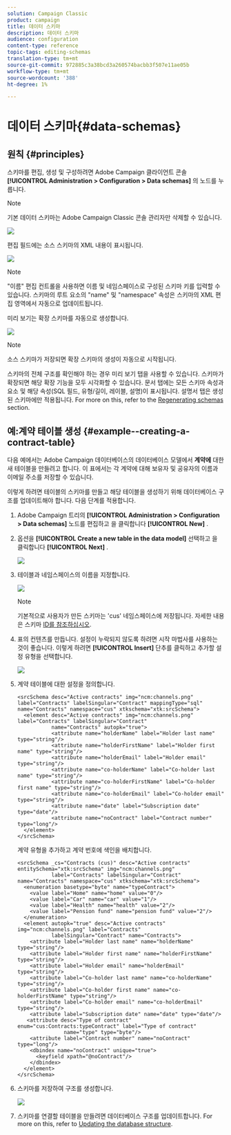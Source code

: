 ```yaml
---
solution: Campaign Classic
product: campaign
title: 데이터 스키마
description: 데이터 스키마
audience: configuration
content-type: reference
topic-tags: editing-schemas
translation-type: tm+mt
source-git-commit: 972885c3a38bcd3a260574bacbb3f507e11ae05b
workflow-type: tm+mt
source-wordcount: '388'
ht-degree: 1%

---
```



# 데이터 스키마{#data-schemas}

## 원칙 {#principles}

스키마를 편집, 생성 및 구성하려면 Adobe Campaign 클라이언트 콘솔 **[!UICONTROL Administration > Configuration > Data schemas]** 의 노드를 누릅니다.

>[!NOTE]
>
>기본 데이터 스키마는 Adobe Campaign Classic 콘솔 관리자만 삭제할 수 있습니다.

![](assets/d_ncs_integration_schema_navtree.png)

편집 필드에는 소스 스키마의 XML 내용이 표시됩니다.

![](assets/d_ncs_integration_schema_edition.png)

>[!NOTE]
>
>&quot;이름&quot; 편집 컨트롤을 사용하면 이름 및 네임스페이스로 구성된 스키마 키를 입력할 수 있습니다. 스키마의 루트 요소의 &quot;name&quot; 및 &quot;namespace&quot; 속성은 스키마의 XML 편집 영역에서 자동으로 업데이트됩니다.

미리 보기는 확장 스키마를 자동으로 생성합니다.

![](assets/d_ncs_integration_schema_edition2.png)

>[!NOTE]
>
>소스 스키마가 저장되면 확장 스키마의 생성이 자동으로 시작됩니다.

스키마의 전체 구조를 확인해야 하는 경우 미리 보기 탭을 사용할 수 있습니다. 스키마가 확장되면 해당 확장 기능을 모두 시각화할 수 있습니다. 문서 탭에는 모든 스키마 속성과 요소 및 해당 속성(SQL 필드, 유형/길이, 레이블, 설명)이 표시됩니다. 설명서 탭은 생성된 스키마에만 적용됩니다. For more on this, refer to the [Regenerating schemas](../../configuration/using/regenerating-schemas.md) section.

## 예:계약 테이블 생성 {#example--creating-a-contract-table}

다음 예에서는 Adobe Campaign 데이터베이스의 데이터베이스 모델에서 **계약에** 대한 새 테이블을 만들려고 합니다. 이 표에서는 각 계약에 대해 보유자 및 공유자의 이름과 이메일 주소를 저장할 수 있습니다.

이렇게 하려면 테이블의 스키마를 만들고 해당 테이블을 생성하기 위해 데이터베이스 구조를 업데이트해야 합니다. 다음 단계를 적용합니다.

1. Adobe Campaign 트리의 **[!UICONTROL Administration > Configuration > Data schemas]** 노드를 편집하고 을 클릭합니다 **[!UICONTROL New]** .
1. 옵션을 **[!UICONTROL Create a new table in the data model]** 선택하고 을 클릭합니다 **[!UICONTROL Next]** .

   ![](assets/s_ncs_configuration_create_new_schema.png)

1. 테이블과 네임스페이스의 이름을 지정합니다.

   ![](assets/s_ncs_configuration_create_new_param.png)

   >[!NOTE]
   >
   >기본적으로 사용자가 만든 스키마는 &#39;cus&#39; 네임스페이스에 저장됩니다. 자세한 내용은 스키마 [ID를 참조하십시오](../../configuration/using/about-schema-reference.md#identification-of-a-schema).

1. 표의 컨텐츠를 만듭니다. 설정이 누락되지 않도록 하려면 시작 마법사를 사용하는 것이 좋습니다. 이렇게 하려면 **[!UICONTROL Insert]** 단추를 클릭하고 추가할 설정 유형을 선택합니다.

   ![](assets/s_ncs_configuration_create_new_content.png)

1. 계약 테이블에 대한 설정을 정의합니다.

   ```
   <srcSchema desc="Active contracts" img="ncm:channels.png" label="Contracts" labelSingular="Contract" mappingType="sql" name="Contracts" namespace="cus" xtkschema="xtk:srcSchema">
     <element desc="Active contracts" img="ncm:channels.png" label="Contracts" labelSingular="Contract"
              name="Contracts" autopk="true">
              <attribute name="holderName" label="Holder last name" type="string"/>
              <attribute name="holderFirstName" label="Holder first name" type="string"/>
              <attribute name="holderEmail" label="Holder email" type="string"/>
              <attribute name="co-holderName" label="Co-holder last name" type="string"/>           
              <attribute name="co-holderFirstName" label="Co-holder first name" type="string"/>           
              <attribute name="co-holderEmail" label="Co-holder email" type="string"/>    
              <attribute name="date" label="Subscription date" type="date"/>     
              <attribute name="noContract" label="Contract number" type="long"/>  
     </element>
   </srcSchema>
   ```

   계약 유형을 추가하고 계약 번호에 색인을 배치합니다.

   ```
   <srcSchema _cs="Contracts (cus)" desc="Active contracts" entitySchema="xtk:srcSchema" img="ncm:channels.png"
              label="Contracts" labelSingular="Contract" name="Contracts" namespace="cus" xtkschema="xtk:srcSchema">
     <enumeration basetype="byte" name="typeContract">
       <value label="Home" name="home" value="0"/>
       <value label="Car" name="car" value="1"/>
       <value label="Health" name="health" value="2"/>
       <value label="Pension fund" name="pension fund" value="2"/>
     </enumeration>
     <element autopk="true" desc="Active contracts" img="ncm:channels.png" label="Contracts"
              labelSingular="Contract" name="Contracts">
       <attribute label="Holder last name" name="holderName" type="string"/>
       <attribute label="Holder first name" name="holderFirstName" type="string"/>
       <attribute label="Holder email" name="holderEmail" type="string"/>
       <attribute label="Co-holder last name" name="co-holderName" type="string"/>
       <attribute label="Co-holder first name" name="co-holderFirstName" type="string"/>
       <attribute label="Co-holder email" name="co-holderEmail" type="string"/>
       <attribute label="Subscription date" name="date" type="date"/>
      <attribute desc="Type of contract" enum="cus:Contracts:typeContract" label="Type of contract"
                  name="type" type="byte"/>
       <attribute label="Contract number" name="noContract" type="long"/>
       <dbindex name="noContract" unique="true">
         <keyfield xpath="@noContract"/>
       </dbindex>
     </element>
   </srcSchema>
   ```

1. 스키마를 저장하여 구조를 생성합니다.

   ![](assets/s_ncs_configuration_structure.png)

1. 스키마를 연결할 테이블을 만들려면 데이터베이스 구조를 업데이트합니다. For more on this, refer to [Updating the database structure](../../configuration/using/updating-the-database-structure.md).

